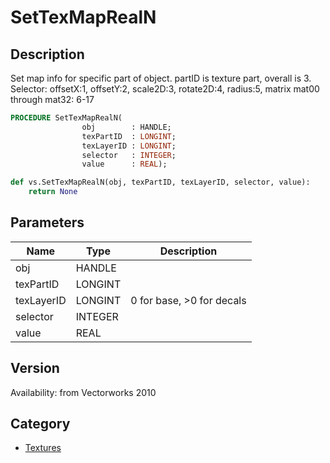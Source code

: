 # SetTexMapRealN

## Description
Set map info for specific part of object. partID is texture part, overall is 3. Selector: offsetX:1, offsetY:2, scale2D:3, rotate2D:4, radius:5, matrix mat00 through mat32: 6-17

```pascal
PROCEDURE SetTexMapRealN(
				obj        : HANDLE;
				texPartID  : LONGINT;
				texLayerID : LONGINT;
				selector   : INTEGER;
				value      : REAL);
```

```python
def vs.SetTexMapRealN(obj, texPartID, texLayerID, selector, value):
    return None
```

## Parameters
|Name|Type|Description|
|---|---|---|
|obj|HANDLE|   |
|texPartID|LONGINT|   |
|texLayerID|LONGINT|0 for base, &gt;0 for decals|
|selector|INTEGER|   |
|value|REAL|   |

## Version
Availability: from Vectorworks 2010

## Category
* [Textures](../Categories/Textures.md)
